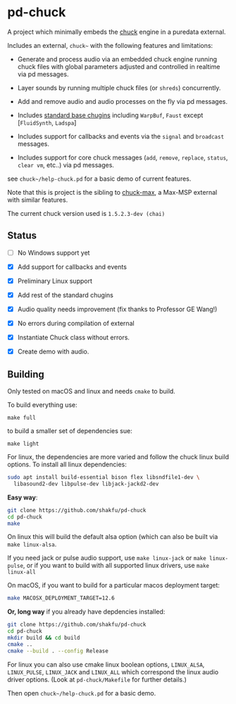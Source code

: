 # pd-chuck

A project which minimally embeds the [chuck](https://chuck.stanford.edu) engine in a puredata external.

Includes an external, `chuck~` with the following features and limitations:

- Generate and process audio via an embedded chuck engine running chuck files with global parameters adjusted and controlled in realtime via pd messages.

- Layer sounds by running multiple chuck files (or `shreds`) concurrently.

- Add and remove audio and audio processes on the fly via pd messages.

- Includes [standard base chugins](https://github.com/ccrma/chugins) including `WarpBuf`, `Faust` except [`FluidSynth`, `Ladspa`]

- Includes support for callbacks and events via the `signal` and `broadcast` messages.

- Includes support for core chuck messages (`add`, `remove`, `replace`, `status`, `clear vm`, etc..) via pd messages.

see `chuck~/help-chuck.pd` for a basic demo of current features.

Note that this is project is the sibling to [chuck-max](https://github.com/shakfu/chuck-max), a Max-MSP external with similar features.

The current chuck version used is `1.5.2.3-dev (chai)`


## Status

- [ ] No Windows support yet
- [x] Add support for callbacks and events
- [X] Preliminary Linux support
- [x] Add rest of the standard chugins
- [x] Audio quality needs improvement (fix thanks to Professor GE Wang!)
- [x] No errors during compilation of external
- [x] Instantiate Chuck class without errors.
- [x] Create demo with audio.


## Building

Only tested on macOS and linux and needs `cmake` to build.

To build everything use:

```
make full
```

to build a smaller set of dependencies sue:

```
make light
```

For linux, the dependencies are more varied and follow the chuck linux build options. To install all linux dependencies:

```bash
sudo apt install build-essential bison flex libsndfile1-dev \
  libasound2-dev libpulse-dev libjack-jackd2-dev
```

**Easy way**:

```bash
git clone https://github.com/shakfu/pd-chuck
cd pd-chuck
make
```

On linux this will build the default alsa option (which can also be built via `make linux-alsa`.

If you need jack or pulse audio support, use `make linux-jack` or `make linux-pulse`, or if you want to build with all supported linux drivers, use `make linux-all`

On macOS, if you want to build for a particular macos deployment target:

```bash
make MACOSX_DEPLOYMENT_TARGET=12.6
```

**Or, long way** if you already have depdencies installed:

```bash
git clone https://github.com/shakfu/pd-chuck
cd pd-chuck
mkdir build && cd build
cmake ..
cmake --build . --config Release
```

For linux you can also use cmake linux boolean options, `LINUX_ALSA`, `LINUX_PULSE`, `LINUX_JACK` and `LINUX_ALL` which correspond the linux audio driver options. (Look at `pd-chuck/Makefile` for further details.)

Then open `chuck~/help-chuck.pd` for a basic demo.
